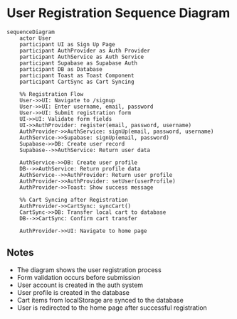 
# User Registration Sequence Diagram

```mermaid
sequenceDiagram
    actor User
    participant UI as Sign Up Page
    participant AuthProvider as Auth Provider
    participant AuthService as Auth Service
    participant Supabase as Supabase Auth
    participant DB as Database
    participant Toast as Toast Component
    participant CartSync as Cart Syncing

    %% Registration Flow
    User->>UI: Navigate to /signup
    User->>UI: Enter username, email, password
    User->>UI: Submit registration form
    UI->>UI: Validate form fields
    UI->>AuthProvider: register(email, password, username)
    AuthProvider->>AuthService: signUp(email, password, username)
    AuthService->>Supabase: signUp(email, password)
    Supabase->>DB: Create user record
    Supabase-->>AuthService: Return user data
    
    AuthService->>DB: Create user profile
    DB-->>AuthService: Return profile data
    AuthService-->>AuthProvider: Return user profile
    AuthProvider->>AuthProvider: setUser(userProfile)
    AuthProvider->>Toast: Show success message
    
    %% Cart Syncing after Registration
    AuthProvider->>CartSync: syncCart()
    CartSync->>DB: Transfer local cart to database
    DB-->>CartSync: Confirm cart transfer
    
    AuthProvider->>UI: Navigate to home page
```

## Notes
- The diagram shows the user registration process
- Form validation occurs before submission
- User account is created in the auth system
- User profile is created in the database
- Cart items from localStorage are synced to the database
- User is redirected to the home page after successful registration
